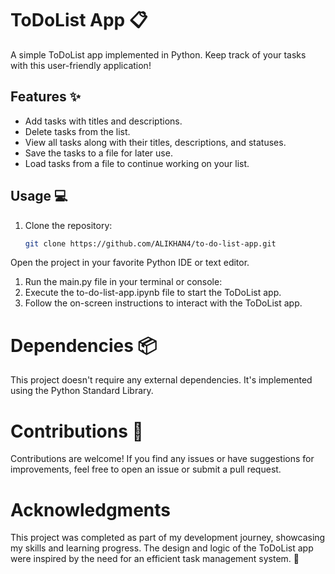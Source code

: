 # ToDoList App 📋

A simple ToDoList app implemented in Python. Keep track of your tasks with this user-friendly application!

## Features ✨

- Add tasks with titles and descriptions.
- Delete tasks from the list.
- View all tasks along with their titles, descriptions, and statuses.
- Save the tasks to a file for later use.
- Load tasks from a file to continue working on your list.

## Usage 💻

1. Clone the repository:

   ```bash
   git clone https://github.com/ALIKHAN4/to-do-list-app.git
   

Open the project in your favorite Python IDE or text editor.

1. Run the main.py file in your terminal or console:
2. Execute the to-do-list-app.ipynb file to start the ToDoList app.
3. Follow the on-screen instructions to interact with the ToDoList app.

# Dependencies 📦
This project doesn't require any external dependencies. It's implemented using the Python Standard Library.

# Contributions 🙌
Contributions are welcome! If you find any issues or have suggestions for improvements, feel free to open an issue or submit a pull request.

# Acknowledgments
This project was completed as part of my development journey, showcasing my skills and learning progress. The design and logic of the ToDoList app were inspired by the need for an efficient task management system. 🎉
